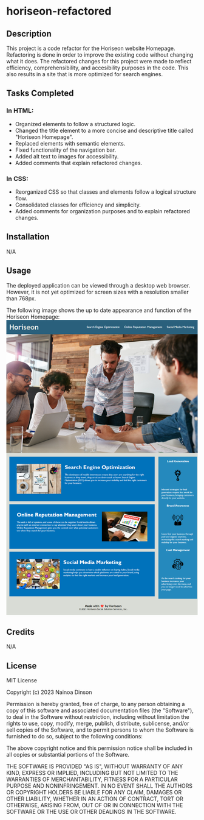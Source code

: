 # horiseon-refactored

## Description
This project is a code refactor for the Horiseon website Homepage. Refactoring is done in order to improve the existing code without changing what it does. The refactored changes for this project were made to reflect efficiency, comprehensibility, and accesibility purposes in the code. This also results in a site that is more optimized for search engines.

## Tasks Completed

### In HTML:
- Organized elements to follow a structured logic.
- Changed the title element to a more concise and descriptive title called "Horiseon Homepage".
- Replaced elements with semantic elements.
- Fixed functionality of the navigation bar.
- Added alt text to images for accessibility.
- Added comments that explain refactored changes.
    
### In CSS:
- Reorganized CSS so that classes and elements follow a logical structure flow.
- Consolidated classes for efficiency and simplicity.
- Added comments for organization purposes and to explain refactored changes.

## Installation

N/A

## Usage
The deployed application can be viewed through a desktop web browser. However, it is not yet optimized for screen sizes with a resolution smaller than 768px.

The following image shows the up to date appearance and function of the Horiseon Homepage:
![Alt text](horiseon-refactored-website.png)
## Credits

N/A

## License

MIT License

Copyright (c) 2023 Nainoa Dinson

Permission is hereby granted, free of charge, to any person obtaining a copy
of this software and associated documentation files (the "Software"), to deal
in the Software without restriction, including without limitation the rights
to use, copy, modify, merge, publish, distribute, sublicense, and/or sell
copies of the Software, and to permit persons to whom the Software is
furnished to do so, subject to the following conditions:

The above copyright notice and this permission notice shall be included in all
copies or substantial portions of the Software.

THE SOFTWARE IS PROVIDED "AS IS", WITHOUT WARRANTY OF ANY KIND, EXPRESS OR
IMPLIED, INCLUDING BUT NOT LIMITED TO THE WARRANTIES OF MERCHANTABILITY,
FITNESS FOR A PARTICULAR PURPOSE AND NONINFRINGEMENT. IN NO EVENT SHALL THE
AUTHORS OR COPYRIGHT HOLDERS BE LIABLE FOR ANY CLAIM, DAMAGES OR OTHER
LIABILITY, WHETHER IN AN ACTION OF CONTRACT, TORT OR OTHERWISE, ARISING FROM,
OUT OF OR IN CONNECTION WITH THE SOFTWARE OR THE USE OR OTHER DEALINGS IN THE
SOFTWARE.
